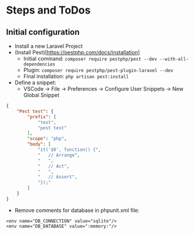 # Steps and ToDos

## Initial configuration

* Install a new Laravel Project
* (Install Pest)[https://pestphp.com/docs/installation]
    * Initial command: `composer require pestphp/pest --dev --with-all-dependencies`
    * Plugin: `composer require pestphp/pest-plugin-laravel --dev`
    * Final installation: `php artisan pest:install`
* Define a snippet:
    * VSCode -> File -> Preferences -> Configure User Snippets -> New Global Snippet
```json
{
    "Pest test": {
        "prefix": [
            "test",
            "pest test"
        ],
        "scope": "php",
        "body": [
            "it('$0', function() {",
            "   // Arrange",
            "   ",
            "   // Act",
            "   ",
            "   // Assert",
            "});"
        ]
    }
}
```
* Remove comments for database in phpunit.xml file:
```xlm
<env name="DB_CONNECTION" value="sqlite"/>
<env name="DB_DATABASE" value=":memory:"/>
```